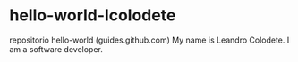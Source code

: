 # hello-world-lcolodete
repositorio hello-world (guides.github.com)
My name is Leandro Colodete. I am a software developer.
